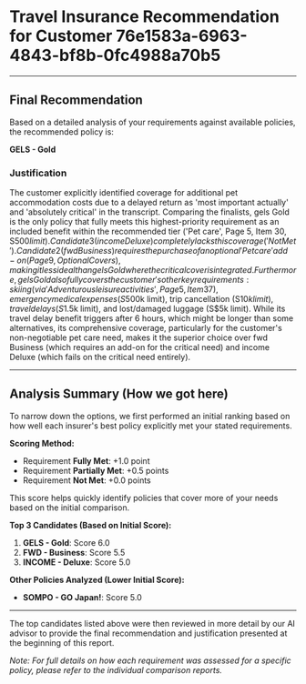 # Travel Insurance Recommendation for Customer 76e1583a-6963-4843-bf8b-0fc4988a70b5

---

## Final Recommendation
Based on a detailed analysis of your requirements against available policies, the recommended policy is:

**GELS - Gold**

### Justification
The customer explicitly identified coverage for additional pet accommodation costs due to a delayed return as 'most important actually' and 'absolutely critical' in the transcript. Comparing the finalists, gels Gold is the only policy that fully meets this highest-priority requirement as an included benefit within the recommended tier ('Pet care', Page 5, Item 30, S$500 limit). Candidate 3 (income Deluxe) completely lacks this coverage ('Not Met'). Candidate 2 (fwd Business) requires the purchase of an optional 'Pet care' add-on (Page 9, Optional Covers), making it less ideal than gels Gold where the critical cover is integrated. Furthermore, gels Gold also fully covers the customer's other key requirements: skiing (via 'Adventurous leisure activities', Page 5, Item 37), emergency medical expenses (S$500k limit), trip cancellation (S$10k limit), travel delays (S$1.5k limit), and lost/damaged luggage (S$5k limit). While its travel delay benefit triggers after 6 hours, which might be longer than some alternatives, its comprehensive coverage, particularly for the customer's non-negotiable pet care need, makes it the superior choice over fwd Business (which requires an add-on for the critical need) and income Deluxe (which fails on the critical need entirely).

---

## Analysis Summary (How we got here)
To narrow down the options, we first performed an initial ranking based on how well each insurer's best policy explicitly met your stated requirements.

**Scoring Method:**
- Requirement **Fully Met**: +1.0 point
- Requirement **Partially Met**: +0.5 points
- Requirement **Not Met**: +0.0 points

This score helps quickly identify policies that cover more of your needs based on the initial comparison.

**Top 3 Candidates (Based on Initial Score):**
1. **GELS - Gold**: Score 6.0
2. **FWD - Business**: Score 5.5
3. **INCOME - Deluxe**: Score 5.0

**Other Policies Analyzed (Lower Initial Score):**
- **SOMPO - GO Japan!**: Score 5.0

---

The top candidates listed above were then reviewed in more detail by our AI advisor to provide the final recommendation and justification presented at the beginning of this report.

*Note: For full details on how each requirement was assessed for a specific policy, please refer to the individual comparison reports.*